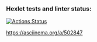 ### Hexlet tests and linter status:
[![Actions Status](https://github.com/ab-en3rgy/frontend-project-lvl2/workflows/hexlet-check/badge.svg)](https://github.com/ab-en3rgy/frontend-project-lvl2/actions)

https://asciinema.org/a/502847